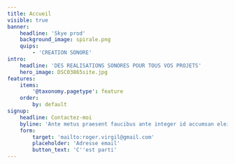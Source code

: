 ```yaml
---
title: Accueil
visible: true
banner:
    headline: 'Skye prod'
    background_image: spirale.png
    quips:
        - 'CREATION SONORE'
intro:
    headline: 'DES REALISATIONS SONORES POUR TOUS VOS PROJETS'
    hero_image: DSC03865site.jpg
features:
    items:
        '@taxonomy.pagetype': feature
    order:
        by: default
signup:
    headline: Contactez-moi
    byline: 'Ante metus praesent faucibus ante integer id accumsan eleifend'
    form:
        target: 'mailto:roger.virgil@gmail.com'
        placeholder: 'Adresse email'
        button_text: 'C''est parti'
---
```


